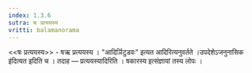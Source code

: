 ```yaml
---
index: 1.3.6
sutra: षः प्रत्ययस्य
vritti: balamanorama
---
```


<<षः प्रत्ययस्य>> - षऋ प्रत्ययस्य । "आदिर्ञिटुडवः" इत्यत आदिरित्यनुवर्तते ।उपदेशेऽजनुनासिक इ॑दित्यत इदिति च । तदाह — प्रत्ययस्यादिरिति । षकारस्य इत्संज्ञायां तस्य लोपः । 